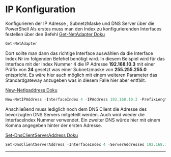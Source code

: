 # IP Konfiguration

Konfigurieren der IP Adresse , SubnetzMaske und DNS Server über die PowerShell
Als erstes muss man den Index zu konfigurierenden Interfaces festellen über den Befehl
[Get-NetAdapter Doku](https://learn.microsoft.com/en-us/powershell/module/netadapter/get-netadapter?view=windowsserver2025-ps)
```powershell
Get-NetAdapter
```
Dort sollte man dann das richtige Interface auswählen da die Interface Index Nr im folgenden Befehel benötigt wird. In diesem Beispiel wird für das Interface mit der Index Nummer 4 die IP Adresse **192.168.10.3** mit einer Präfix von **24** gesetzt was einer Subnetzmaske von **255.255.255.0** entspricht. Es wäre hier auch möglich mit einem weiteren Parameter das Standardgateway anzugeben was in diesem Falle hier aber entfällt.

[New-NetIpaddress Doku](https://learn.microsoft.com/en-us/powershell/module/nettcpip/new-netipaddress?view=windowsserver2025-ps)
```powershell
New-NetIPAddress -InterfaceIndex 4 -IPAddress 192.168.10.3 -PrefixLength 24 
```
Anschließend muss lediglich noch dem DNS Client die Adresse des bevorzugten DNS Servers mitgeteilt werden. Auch wird wieder die InterfaceIndex Nummer verwendet. Ein zweiter DNS würde hier mit einem Komma angegeben hinter der ersten Adresse.

[Set-DnsClientServerAddress Doku](https://learn.microsoft.com/en-us/powershell/module/dnsclient/set-dnsclientserveraddress?view=windowsserver2025-ps)
```powershell
Set-DnsClientServerAddress -InterfaceIndex 4 -ServerAddresses 192.168.10.1
```
---